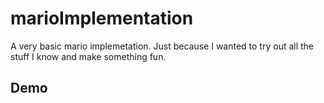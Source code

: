 # marioImplementation

A very basic mario implemetation. Just because I wanted to try out all the stuff I know and make something fun.

## Demo
